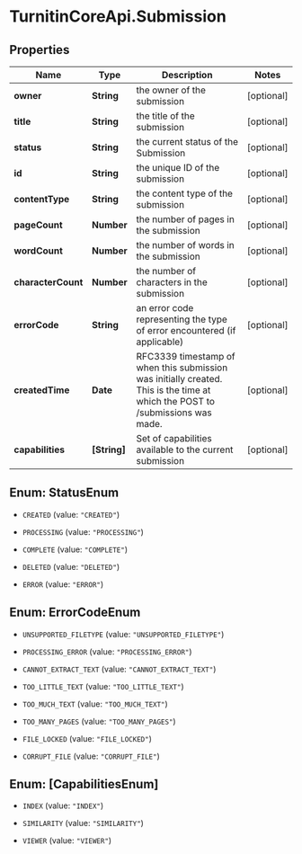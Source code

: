 # TurnitinCoreApi.Submission

## Properties

Name | Type | Description | Notes
------------ | ------------- | ------------- | -------------
**owner** | **String** | the owner of the submission | [optional] 
**title** | **String** | the title of the submission | [optional] 
**status** | **String** | the current status of the Submission | [optional] 
**id** | **String** | the unique ID of the submission | [optional] 
**contentType** | **String** | the content type of the submission | [optional] 
**pageCount** | **Number** | the number of pages in the submission | [optional] 
**wordCount** | **Number** | the number of words in the submission | [optional] 
**characterCount** | **Number** | the number of characters in the submission | [optional] 
**errorCode** | **String** | an error code representing the type of error encountered (if applicable)  | [optional] 
**createdTime** | **Date** | RFC3339 timestamp of when this submission was initially created. This is the time at which the POST to /submissions was made.  | [optional] 
**capabilities** | **[String]** | Set of capabilities available to the current submission | [optional] 



## Enum: StatusEnum


* `CREATED` (value: `"CREATED"`)

* `PROCESSING` (value: `"PROCESSING"`)

* `COMPLETE` (value: `"COMPLETE"`)

* `DELETED` (value: `"DELETED"`)

* `ERROR` (value: `"ERROR"`)





## Enum: ErrorCodeEnum


* `UNSUPPORTED_FILETYPE` (value: `"UNSUPPORTED_FILETYPE"`)

* `PROCESSING_ERROR` (value: `"PROCESSING_ERROR"`)

* `CANNOT_EXTRACT_TEXT` (value: `"CANNOT_EXTRACT_TEXT"`)

* `TOO_LITTLE_TEXT` (value: `"TOO_LITTLE_TEXT"`)

* `TOO_MUCH_TEXT` (value: `"TOO_MUCH_TEXT"`)

* `TOO_MANY_PAGES` (value: `"TOO_MANY_PAGES"`)

* `FILE_LOCKED` (value: `"FILE_LOCKED"`)

* `CORRUPT_FILE` (value: `"CORRUPT_FILE"`)





## Enum: [CapabilitiesEnum]


* `INDEX` (value: `"INDEX"`)

* `SIMILARITY` (value: `"SIMILARITY"`)

* `VIEWER` (value: `"VIEWER"`)




